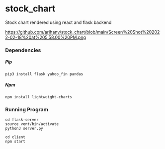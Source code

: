 # stock_chart
Stock chart rendered using react and flask backend

https://github.com/arihanv/stock_chart/blob/main/Screen%20Shot%202022-02-18%20at%205.58.00%20PM.png

### Dependencies

##### Pip
```
pip3 install flask yahoo_fin pandas
```

##### Npm
```
npm install lightweight-charts
```

### Running Program

```
cd flask-server
source vent/bin/activate
python3 server.py
```

```
cd client
npm start
```
